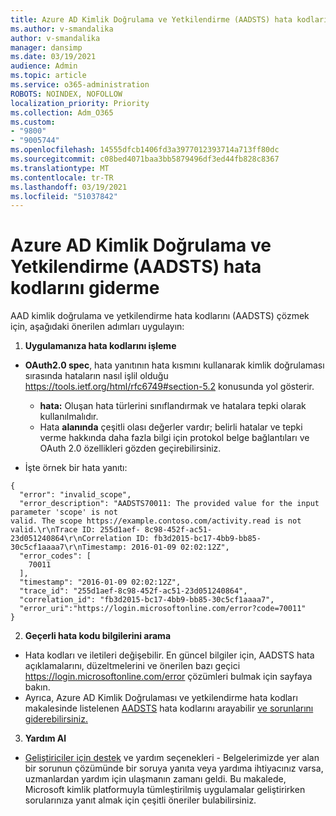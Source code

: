 ```yaml
---
title: Azure AD Kimlik Doğrulama ve Yetkilendirme (AADSTS) hata kodlarını giderme
ms.author: v-smandalika
author: v-smandalika
manager: dansimp
ms.date: 03/19/2021
audience: Admin
ms.topic: article
ms.service: o365-administration
ROBOTS: NOINDEX, NOFOLLOW
localization_priority: Priority
ms.collection: Adm_O365
ms.custom:
- "9800"
- "9005744"
ms.openlocfilehash: 14555dfcb1406fd3a3977012393714a713ff80dc
ms.sourcegitcommit: c08bed4071baa3bb5879496df3ed44fb828c8367
ms.translationtype: MT
ms.contentlocale: tr-TR
ms.lasthandoff: 03/19/2021
ms.locfileid: "51037842"
---
```

# <a name="troubleshoot-azure-ad-authentication-and-authorization-aadsts-error-codes"></a>Azure AD Kimlik Doğrulama ve Yetkilendirme (AADSTS) hata kodlarını giderme

AAD kimlik doğrulama ve yetkilendirme hata kodlarını (AADSTS) çözmek için, aşağıdaki önerilen adımları uygulayın:

1. **Uygulamanıza hata kodlarını işleme**

- **OAuth2.0 spec**, hata yanıtının hata kısmını kullanarak kimlik doğrulaması sırasında hataların nasıl işlil olduğu https://tools.ietf.org/html/rfc6749#section-5.2 konusunda yol gösterir.

    - **hata:** Oluşan hata türlerini sınıflandırmak ve hatalara tepki olarak kullanılmalıdır.
    - Hata **alanında** çeşitli olası değerler vardır; belirli hatalar ve tepki verme hakkında daha fazla bilgi için protokol belge bağlantıları ve OAuth 2.0 özellikleri gözden geçirebilirsiniz.

- İşte örnek bir hata yanıtı:
```
{
  "error": "invalid_scope",
  "error_description": "AADSTS70011: The provided value for the input parameter 'scope' is not 
valid. The scope https://example.contoso.com/activity.read is not valid.\r\nTrace ID: 255d1aef- 8c98-452f-ac51-23d051240864\r\nCorrelation ID: fb3d2015-bc17-4bb9-bb85-30c5cf1aaaa7\r\nTimestamp: 2016-01-09 02:02:12Z",
  "error_codes": [
    70011
  ],
  "timestamp": "2016-01-09 02:02:12Z",
  "trace_id": "255d1aef-8c98-452f-ac51-23d051240864",
  "correlation_id": "fb3d2015-bc17-4bb9-bb85-30c5cf1aaaa7", 
  "error_uri":"https://login.microsoftonline.com/error?code=70011"
}
```
2. **Geçerli hata kodu bilgilerini arama**

- Hata kodları ve iletileri değişebilir. En güncel bilgiler için, AADSTS hata açıklamalarını, düzeltmelerini ve önerilen bazı geçici https://login.microsoftonline.com/error çözümleri bulmak için sayfaya bakın.
- Ayrıca, Azure AD Kimlik Doğrulaması ve yetkilendirme hata kodları makalesinde listelenen [AADSTS](https://docs.microsoft.com/azure/active-directory/develop/reference-aadsts-error-codes#aadsts-error-codes) hata kodlarını arayabilir [ve sorunlarını giderebilirsiniz.](https://docs.microsoft.com/azure/active-directory/develop/reference-aadsts-error-codes#handling-error-codes-in-your-application)

3. **Yardım Al**

- [Geliştiriciler için destek](https://docs.microsoft.com/azure/active-directory/develop/developer-support-help-options) ve yardım seçenekleri - Belgelerimizde yer alan bir sorunun çözümünde bir soruya yanıta veya yardıma ihtiyacınız varsa, uzmanlardan yardım için ulaşmanın zamanı geldi. Bu makalede, Microsoft kimlik platformuyla tümleştirilmiş uygulamalar geliştirirken sorularınıza yanıt almak için çeşitli öneriler bulabilirsiniz.








